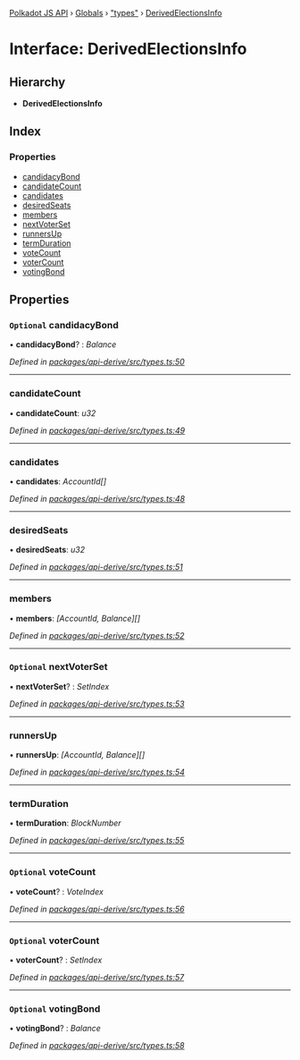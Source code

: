[Polkadot JS API](../README.md) › [Globals](../globals.md) › ["types"](../modules/_types_.md) › [DerivedElectionsInfo](_types_.derivedelectionsinfo.md)

# Interface: DerivedElectionsInfo

## Hierarchy

* **DerivedElectionsInfo**

## Index

### Properties

* [candidacyBond](_types_.derivedelectionsinfo.md#optional-candidacybond)
* [candidateCount](_types_.derivedelectionsinfo.md#candidatecount)
* [candidates](_types_.derivedelectionsinfo.md#candidates)
* [desiredSeats](_types_.derivedelectionsinfo.md#desiredseats)
* [members](_types_.derivedelectionsinfo.md#members)
* [nextVoterSet](_types_.derivedelectionsinfo.md#optional-nextvoterset)
* [runnersUp](_types_.derivedelectionsinfo.md#runnersup)
* [termDuration](_types_.derivedelectionsinfo.md#termduration)
* [voteCount](_types_.derivedelectionsinfo.md#optional-votecount)
* [voterCount](_types_.derivedelectionsinfo.md#optional-votercount)
* [votingBond](_types_.derivedelectionsinfo.md#optional-votingbond)

## Properties

### `Optional` candidacyBond

• **candidacyBond**? : *Balance*

*Defined in [packages/api-derive/src/types.ts:50](https://github.com/polkadot-js/api/blob/a695d2a5b5/packages/api-derive/src/types.ts#L50)*

___

###  candidateCount

• **candidateCount**: *u32*

*Defined in [packages/api-derive/src/types.ts:49](https://github.com/polkadot-js/api/blob/a695d2a5b5/packages/api-derive/src/types.ts#L49)*

___

###  candidates

• **candidates**: *AccountId[]*

*Defined in [packages/api-derive/src/types.ts:48](https://github.com/polkadot-js/api/blob/a695d2a5b5/packages/api-derive/src/types.ts#L48)*

___

###  desiredSeats

• **desiredSeats**: *u32*

*Defined in [packages/api-derive/src/types.ts:51](https://github.com/polkadot-js/api/blob/a695d2a5b5/packages/api-derive/src/types.ts#L51)*

___

###  members

• **members**: *[AccountId, Balance][]*

*Defined in [packages/api-derive/src/types.ts:52](https://github.com/polkadot-js/api/blob/a695d2a5b5/packages/api-derive/src/types.ts#L52)*

___

### `Optional` nextVoterSet

• **nextVoterSet**? : *SetIndex*

*Defined in [packages/api-derive/src/types.ts:53](https://github.com/polkadot-js/api/blob/a695d2a5b5/packages/api-derive/src/types.ts#L53)*

___

###  runnersUp

• **runnersUp**: *[AccountId, Balance][]*

*Defined in [packages/api-derive/src/types.ts:54](https://github.com/polkadot-js/api/blob/a695d2a5b5/packages/api-derive/src/types.ts#L54)*

___

###  termDuration

• **termDuration**: *BlockNumber*

*Defined in [packages/api-derive/src/types.ts:55](https://github.com/polkadot-js/api/blob/a695d2a5b5/packages/api-derive/src/types.ts#L55)*

___

### `Optional` voteCount

• **voteCount**? : *VoteIndex*

*Defined in [packages/api-derive/src/types.ts:56](https://github.com/polkadot-js/api/blob/a695d2a5b5/packages/api-derive/src/types.ts#L56)*

___

### `Optional` voterCount

• **voterCount**? : *SetIndex*

*Defined in [packages/api-derive/src/types.ts:57](https://github.com/polkadot-js/api/blob/a695d2a5b5/packages/api-derive/src/types.ts#L57)*

___

### `Optional` votingBond

• **votingBond**? : *Balance*

*Defined in [packages/api-derive/src/types.ts:58](https://github.com/polkadot-js/api/blob/a695d2a5b5/packages/api-derive/src/types.ts#L58)*

